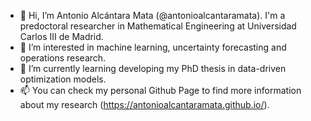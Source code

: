 - 👋 Hi, I’m Antonio Alcántara Mata (@antonioalcantaramata). I'm a predoctoral researcher in Mathematical Engineering at Universidad Carlos III de Madrid.
- 👀 I’m interested in machine learning, uncertainty forecasting and operations research.
- 🌱 I’m currently learning developing my PhD thesis in data-driven optimization models.
- 📫 You can check my personal Github Page to find more information about my research (https://antonioalcantaramata.github.io/). 

<!---
antonioalcantaramata/antonioalcantaramata is a ✨ special ✨ repository because its `README.md` (this file) appears on your GitHub profile.
You can click the Preview link to take a look at your changes.
--->
